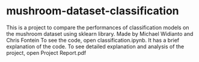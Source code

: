 # mushroom-dataset-classification
This is a project to compare the performances of classification models on the mushroom dataset using sklearn library. Made by Michael Widianto and Chris Fontein
To see the code, open classification.ipynb. It has a brief explanation of the code. To see detailed explanation and analysis of the project, open Project Report.pdf
